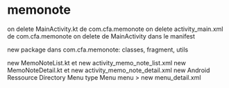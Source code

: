 # memonote

on delete MainActivity.kt de com.cfa.memonote
on delete activity_main.xml de com.cfa.memonote
on delete <activity> de MainActivity dans le manifest

new package dans com.cfa.memonote: classes, fragment, utils

new MemoNoteList.kt et new activity_memo_note_list.xml
new MemoNoteDetail.kt et new activity_memo_note_detail.xml
new Android Ressource Directory Menu type Menu
    menu > new menu_detail.xml
